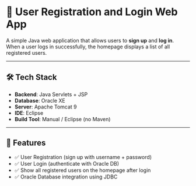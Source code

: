 # 📝 User Registration and Login Web App

A simple Java web application that allows users to **sign up** and **log in**.  
When a user logs in successfully, the homepage displays a list of all registered users.

---

## 🛠️ Tech Stack
- **Backend**: Java Servlets + JSP  
- **Database**: Oracle XE  
- **Server**: Apache Tomcat 9  
- **IDE**: Eclipse  
- **Build Tool**: Manual / Eclipse (no Maven)  

---

## 🚀 Features
- ✅ User Registration (sign up with username + password)  
- ✅ User Login (authenticate with Oracle DB)  
- ✅ Show all registered users on the homepage after login  
- ✅ Oracle Database integration using JDBC  
